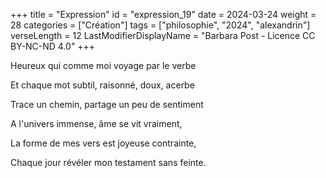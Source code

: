 +++
title = "Expression"
id = "expression_19"
date = 2024-03-24
weight = 28
categories = ["Création"]
tags = ["philosophie", "2024", "alexandrin"]
verseLength = 12
LastModifierDisplayName = "Barbara Post - Licence CC BY-NC-ND 4.0"
+++

Heureux qui comme moi voyage par le verbe

Et chaque mot subtil, raisonné, doux, acerbe

Trace un chemin, partage un peu de sentiment

A l'univers immense, âme se vit vraiment,

La forme de mes vers est joyeuse contrainte,

Chaque jour révéler mon testament sans feinte.
